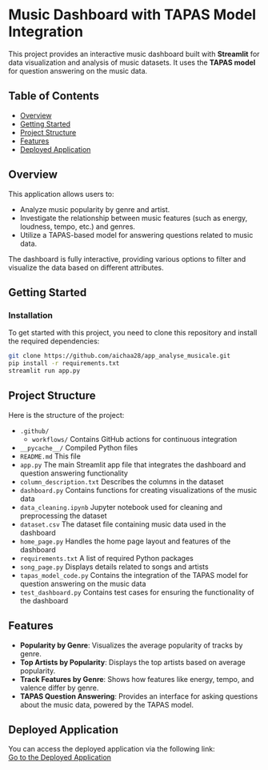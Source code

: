 # Music Dashboard with TAPAS Model Integration

This project provides an interactive music dashboard built with **Streamlit** for data visualization and analysis of music datasets. It uses the **TAPAS model** for question answering on the music data.

## Table of Contents
- [Overview](#overview)
- [Getting Started](#getting-started)
- [Project Structure](#project-structure)
- [Features](#features)
- [Deployed Application](#deployed-application)

## Overview

This application allows users to:
- Analyze music popularity by genre and artist.
- Investigate the relationship between music features (such as energy, loudness, tempo, etc.) and genres.
- Utilize a TAPAS-based model for answering questions related to music data.
  
The dashboard is fully interactive, providing various options to filter and visualize the data based on different attributes.

## Getting Started

### Installation
To get started with this project, you need to clone this repository and install the required dependencies:

```bash
git clone https://github.com/aichaa28/app_analyse_musicale.git
pip install -r requirements.txt
streamlit run app.py
```
## Project Structure

Here is the structure of the project:

- `.github/`
  - `workflows/`                    Contains GitHub actions for continuous integration
- `__pycache__/`                    Compiled Python files
- `README.md`                       This file
- `app.py`                          The main Streamlit app file that integrates the dashboard and question answering functionality
- `column_description.txt`          Describes the columns in the dataset
- `dashboard.py`                    Contains functions for creating visualizations of the music data
- `data_cleaning.ipynb`             Jupyter notebook used for cleaning and preprocessing the dataset
- `dataset.csv`                     The dataset file containing music data used in the dashboard
- `home_page.py`                    Handles the home page layout and features of the dashboard
- `requirements.txt`                A list of required Python packages
- `song_page.py`                    Displays details related to songs and artists
- `tapas_model_code.py`             Contains the integration of the TAPAS model for question answering on the music data
- `test_dashboard.py`               Contains test cases for ensuring the functionality of the dashboard

## Features

- **Popularity by Genre**: Visualizes the average popularity of tracks by genre.
- **Top Artists by Popularity**: Displays the top artists based on average popularity.
- **Track Features by Genre**: Shows how features like energy, tempo, and valence differ by genre.
- **TAPAS Question Answering**: Provides an interface for asking questions about the music data, powered by the TAPAS model.

## Deployed Application
You can access the deployed application via the following link:  
[Go to the Deployed Application]((https://aichaa28-app-analyse-musicale-app-sasvso.streamlit.app/))

